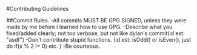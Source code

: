 #Contributing Guidelines

##Commit Rules.
-All commits MUST BE GPG SIGNED, unless they were made by me before I learned how to use GPG.
-Describe what you fixed/added clearly; not too verbose, but not like dylan's commit(id est: "asdf")
-Don't contribute stupid functions. (id est: isOdd() or isEven(), just do if(x % 2 != 0) etc. )
-Be courteous.
